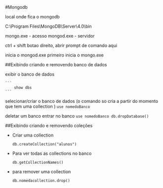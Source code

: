#Mongodb

local onde fica o mongodb

C:\Program Files\MongoDB\Server\4.0\bin


mongo.exe - acesso
mongod.exe - servidor

ctrl + shift botao direito, abrir prompt de comando aqui

inicia o mongod.exe primeiro
inicia o mongo.exe

##Exibindo criando e removendo banco de dados


exibir o banco de dados

    ```
        show dbs
    ```

selecionar/criar o banco de dados (o comando so cria a partir do momento que tem uma collection )
    ```
    use nomedoBanco
    ```


deletar um banco
entrar no banco
    ```
    use nomedoBanco
    db.dropDatabase()
    ```

##Exibindo criando e removendo coleções

- Criar uma collection

    ```
    db.createCollection("alunos")
    ```

- Para ver todas as collections no banco

    ```
    db.getCollectionNames()
    ```

- para remover uma collection 
    ```
    db.nomedacollection.drop()
    ```
    



